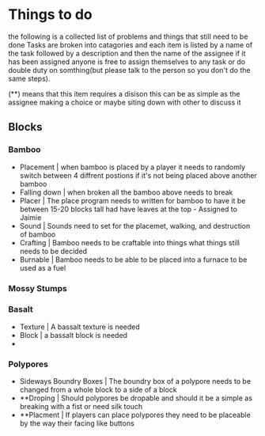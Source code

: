 # Things to do
the following is a collected list of problems and things that still need to be done
Tasks are broken into catagories and each item is listed by a name of the task followed by a description and then the name of the assignee if it has been assigned anyone is free to assign themselves to any task or do double duty on somthing(but please talk to the person so you don't do the same steps). 

(**) means that this item requires a disison this can be as simple as the assignee making a choice or maybe siting down with other to discuss it

## Blocks

### Bamboo
- Placement | when bamboo is placed by a player it needs to randomly switch between 4 diffrent postions if it's not being placed above another bamboo
- Falling down | when broken all the bamboo above needs to break
- Placer | The place program needs to written for bamboo to have it be between 15-20 blocks tall had have leaves at the top - Assigned to Jaimie
- Sound | Sounds need to set for the placemet, walking, and destruction of bamboo
- Crafting | Bamboo needs to be craftable into things what things still needs to be decided
- Burnable | Bamboo needs to be able to be placed into a furnace to be used as a fuel

### Mossy Stumps

### Basalt
- Texture | A bassalt texture is needed
- Block | a bassalt block is needed
- 

### Polypores
- Sideways Boundry Boxes | The boundry box of a polypore needs to be changed from a whole block to a side of a block
- **Droping | Should polypores be dropable and should it be a simple as breaking with a fist or need silk touch
- **Placment | If players can place polypores they need to be placeable by the way their facing like buttons


